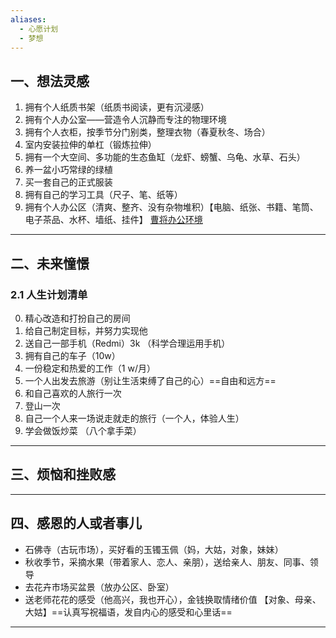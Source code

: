 ```yaml
---
aliases:
  - 心愿计划
  - 梦想
---
```


## 一、想法灵感 
1. 拥有个人纸质书架（纸质书阅读，更有沉浸感）
2. 拥有个人办公室——营造令人沉静而专注的物理环境
3. 拥有个人衣柜，按季节分门别类，整理衣物（春夏秋冬、场合）
4. 室内安装拉伸的单杠（锻炼拉伸） 
5. 拥有一个大空间、多功能的生态鱼缸（龙虾、螃蟹、乌龟、水草、石头） 
6. 养一盆小巧常绿的绿植
7. 买一套自己的正式服装
8. 拥有自己的学习工具（尺子、笔、纸等）
9. 拥有个人办公区（清爽、整齐、没有杂物堆积）【电脑、纸张、书籍、笔筒、电子茶品、水杯、墙纸、挂件】 [曹将办公环境](https://mp.weixin.qq.com/s/nUgE9JzxXQVKYZ7Aos6UcQ)
---
## 二、未来憧憬
### 2.1 人生计划清单 
0. 精心改造和打扮自己的房间
1. 给自己制定目标，并努力实现他
2. 送自己一部手机（Redmi）3k （科学合理运用手机）
3. 拥有自己的车子（10w）
4. 一份稳定和热爱的工作（1 w/月）
5. 一个人出发去旅游（别让生活束缚了自己的心）==自由和远方== 
6. 和自己喜欢的人旅行一次
7. 登山一次
8. 自己一个人来一场说走就走的旅行（一个人，体验人生）
9. 学会做饭炒菜 （八个拿手菜）

---
## 三、烦恼和挫败感


---
## 四、感恩的人或者事儿 
- 石佛寺（古玩市场），买好看的玉镯玉佩（妈，大姑，对象，妹妹） 
- 秋收季节，采摘水果（带着家人、恋人、亲朋），送给亲人、朋友、同事、领导
- 去花卉市场买盆景（放办公区、卧室）
- 送老师花花的感受（他高兴，我也开心），金钱换取情绪价值 【对象、母亲、大姑】==认真写祝福语，发自内心的感受和心里话==

---
